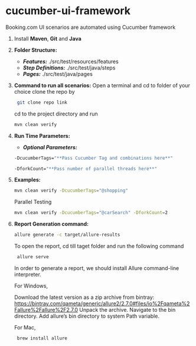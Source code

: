 # cucumber-ui-framework
Booking.com UI scenarios are automated using Cucumber framework

1. Install **Maven**,  **Git** and **Java**

2. **Folder Structure:**
    - **_Features:_** ./src/test/resources/features
    - **_Step Definitions:_** ./src/test/java/steps
    - **_Pages:_**  ./src/test/java/pages

3. **Command to run all scenarios:**
   Open a terminal and cd to folder of your choice
   clone the repo by
   ```bash
    git clone repo link
    ```
   cd to the project directory and run
    ```bash
    mvn clean verify
    ```

4. **Run Time Parameters:**
     - **_Optional Parameters:_**
    ```bash With Tags
    -DcucumberTags="**Pass Cucumber Tag and combinations here**"
    ```
    ```bash Parallel Run
    -DforkCount="**Pass number of parallel threads here**"
    ```

5. **Examples:**
    ```bash
    mvn clean verify -DcucumberTags="@shopping" 
    ```
   Parallel Testing
   
    ```bash
    mvn clean verify -DcucumberTags="@carSearch" -DforkCount=2
    ```

6. **Report Generation command:**
    ```bash
    allure generate -c target/allure-results
    ```
   To open the report, cd till taget folder and run the following command
   ```bash
    allure serve
    ```

   In order to generate a report, we should install Allure command-line interpreter.

   For Windows,

   Download the latest version as a zip archive from bintray: https://bintray.com/qameta/generic/allure2/2.7.0#files/io%2Fqameta%2Fallure%2Fallure%2F2.7.0
   Unpack the archive.
   Navigate to the bin directory.
   Add allure’s bin directory to system Path variable.
   
   For Mac,
   ```bash
    brew install allure
    ```
   